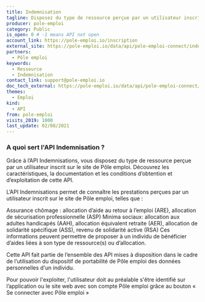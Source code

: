 ```yaml
---
title: Indemnisation
tagline: Disposez du type de ressource perçue par un utilisateur inscrit sur pole-emploi.fr
producer: pole-emploi
category: Public
is_open: 0 # -1 means API not open
account_link: https://pole-emploi.io/inscription
external_site: https://pole-emploi.io/data/api/pole-emploi-connect/indemnisations?tabgroup-api=documentation&doc-section=api-doc-section-caracteristiques
partners:
  - Pôle emploi
keywords:
  - Ressource
  - Indemnisation
contact_link: support@pole-emploi.io
doc_tech_external: https://pole-emploi.io/data/api/pole-emploi-connect/indemnisations?tabgroup-api=documentation&doc-section=api-doc-section-caracteristiques
themes:
  - Emploi
kind:
  - API
from: pole-emploi
visits_2019: 1000
last_update: 02/08/2021
---
```


### A quoi sert l'API Indemnisation ?

Grâce à l’API Indemnisations, vous disposez du type de ressource perçue par un utilisateur inscrit sur le site de Pôle emploi. Découvrez les caractéristiques, la documentation et les conditions d’obtention et d’exploitation de cette API.

L’API Indemnisations permet de connaître les prestations perçues par un utilisateur inscrit sur le site de Pôle emploi, telles que :

Assurance chômage : allocation d’aide au retour à l’emploi (ARE), allocation de sécurisation professionnelle (ASP)
Minima sociaux: allocation aux adultes handicapés (AAH), allocation équivalent retraite (AER), allocation de solidarité spécifique (ASS), revenu de solidarité active (RSA)
Ces informations peuvent permettre de proposer à un individu de bénéficier d’aides liées à son type de ressource(s) ou d’allocation.

Cette API fait partie de l’ensemble des API mises à disposition dans le cadre de l’utilisation du dispositif de portabilité de Pôle emploi des données personnelles d'un individu.

Pour pouvoir l'exploiter, l'utilisateur doit au préalable s'être identifié sur l’application ou le site web avec son compte Pôle emploi grâce au bouton « Se connecter avec Pôle emploi »
